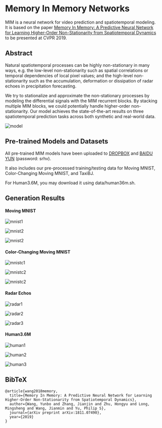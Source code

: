 # Memory In Memory Networks

MIM is a neural network for video prediction and spatiotemporal modeling. It is based on the paper [Memory In Memory: A Predictive Neural Network for Learning Higher-Order Non-Stationarity from Spatiotemporal Dynamics](https://arxiv.org/pdf/1811.07490.pdf) to be presented at CVPR 2019.

## Abstract

Natural spatiotemporal processes can be highly non-stationary in many ways, e.g. the low-level non-stationarity such as spatial correlations or temporal dependencies of local pixel values; and the high-level non-stationarity such as the accumulation, deformation or dissipation of radar echoes in precipitation forecasting.

We try to stationalize and approximate the non-stationary processes by modeling the differential signals with the MIM recurrent blocks. By stacking multiple MIM blocks, we could potentially handle higher-order non-stationarity. Our model achieves the state-of-the-art results on three spatiotemporal prediction tasks across both synthetic and real-world data.

![model](https://github.com/thuml/MIM/blob/master/readme_fig/readme_structure.png)

## Pre-trained Models and Datasets

All pre-trained MIM models have been uploaded to [DROPBOX](https://www.dropbox.com/s/7kd82ijezk4lkmp/mim-lib.zip?dl=0) and [BAIDU YUN](https://pan.baidu.com/s/1O07H7l1NTWmAkx3UCDVMLA) (password: srhv).

It also includes our pre-processed training/testing data for Moving MNIST, Color-Changing Moving MNIST, and TaxiBJ. 

For Human3.6M, you may  download it using data/human36m.sh.

## Generation Results

#### Moving MNIST

![mnist1](https://github.com/thuml/MIM/blob/master/readme_fig/mnist1.gif)

![mnist2](https://github.com/thuml/MIM/blob/master/readme_fig/mnist4.gif)

![mnist2](https://github.com/thuml/MIM/blob/master/readme_fig/mnist5.gif)

#### Color-Changing Moving MNIST

![mnistc1](https://github.com/thuml/MIM/blob/master/readme_fig/mnistc2.gif)

![mnistc2](https://github.com/thuml/MIM/blob/master/readme_fig/mnistc3.gif)

![mnistc2](https://github.com/thuml/MIM/blob/master/readme_fig/mnistc4.gif)

#### Radar Echos

![radar1](https://github.com/thuml/MIM/blob/master/readme_fig/radar9.gif)

![radar2](https://github.com/thuml/MIM/blob/master/readme_fig/radar3.gif)

![radar3](https://github.com/thuml/MIM/blob/master/readme_fig/radar7.gif)

#### Human3.6M

![human1](https://github.com/thuml/MIM/blob/master/readme_fig/human3.gif)

![human2](https://github.com/thuml/MIM/blob/master/readme_fig/human5.gif)

![human3](https://github.com/thuml/MIM/blob/master/readme_fig/human10.gif)

## BibTeX
```
@article{wang2018memory,
  title={Memory In Memory: A Predictive Neural Network for Learning Higher-Order Non-Stationarity from Spatiotemporal Dynamics},
  author={Wang, Yunbo and Zhang, Jianjin and Zhu, Hongyu and Long, Mingsheng and Wang, Jianmin and Yu, Philip S},
  journal={arXiv preprint arXiv:1811.07490},
  year={2019}
}
```

